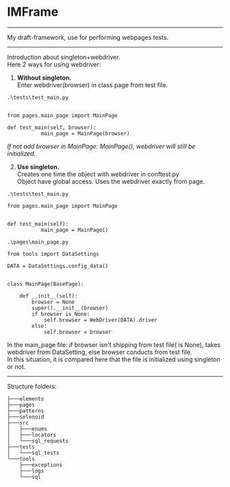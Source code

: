# IMFrame
___
My draft-framework, use for performing webpages tests.
___
Introduction about singleton+webdriver.\
Here 2 ways for using webdriver:
1. **Without singleton.**\
Enter webdriver(browser) in class page from test file.
```
.\tests\test_main.py


from pages.main_page import MainPage

def test_main(self, browser):
           main_page = MainPage(browser)
```
_If not add browser in MainPage: MainPage(), webdriver will still be initialized._

2. **Use singleton.**\
Creates one time the object with webdriver in conftest.py\
Object have global access. Uses the webdriver exactly from page.
```
.\tests\test_main.py

from pages.main_page import MainPage


def test_main(self):
           main_page = MainPage()
```

```
.\pages\main_page.py

from tools import DataSettings

DATA = DataSettings.config_data()


class MainPage(BasePage):

    def __init__(self):
        browser = None
        super().__init__(browser)
        if browser is None:
            self.browser = WebDriver(DATA).driver
        else:
            self.browser = browser
```
In the main_page file: if browser isn't shipping from test file( is None), takes webdriver from DataSetting,
else browser conducts from test file.\
In this situation, it is compared here that the file is initialized using singleton or not.
___
Structure folders:

```
├───elements
├───pages
├───patterns
├───selenoid
├───src
│   ├───enums
│   ├───locators
│   └───sql_requests
├───tests
│   └───sql_tests
└───tools
    ├───exceptions
    ├───logs
    └───sql
```
